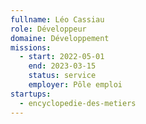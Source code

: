 ```yaml
---
fullname: Léo Cassiau
role: Développeur
domaine: Développement
missions:
  - start: 2022-05-01
    end: 2023-03-15
    status: service
    employer: Pôle emploi
startups:
  - encyclopedie-des-metiers
---
```


